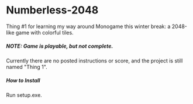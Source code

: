 # Numberless-2048
Thing #1 for learning my way around Monogame this winter break: a 2048-like game with colorful tiles.


##### NOTE: Game is playable, but not complete. 
Currently there are no posted instructions or score, and the project is still named "Thing 1". 

##### How to Install
Run setup.exe.
